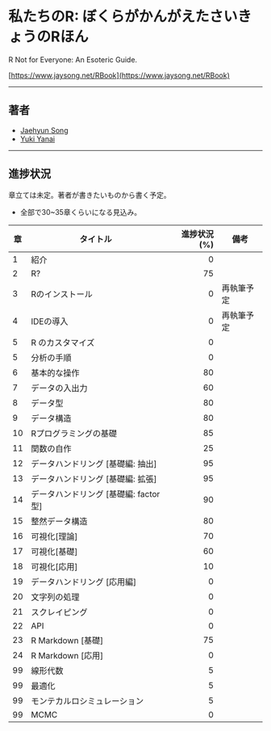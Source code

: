 # 私たちのR: ぼくらがかんがえたさいきょうのRほん
R Not for Everyone: An Esoteric Guide.

[https://www.jaysong.net/RBook](https://www.jaysong.net/RBook)

---

## 著者

* [Jaehyun Song](https://www.jaysong.net)
* [Yuki Yanai](https://yukiyanai.github.io)

---

## 進捗状況

章立ては未定。著者が書きたいものから書く予定。

* 全部で30~35章くらいになる見込み。

|章|タイトル|進捗状況 (%)|備考|
|---|---|---:|---|
|1  | 紹介 |  0| |
|2  | R?   | 75| |
|3  |Rのインストール|0|再執筆予定|
|4  |IDEの導入|0|再執筆予定|
|5  |R のカスタマイズ|0|
|5  |分析の手順|0||
|6  |基本的な操作|80||
|7  |データの入出力|60||
|8  |データ型|80||
|9  |データ構造|80||
|10 |Rプログラミングの基礎|85||
|11 |関数の自作  |25||
|12 |データハンドリング [基礎編: 抽出]|95||
|13 |データハンドリング [基礎編: 拡張]|95||
|14 |データハンドリング [基礎編: factor型]|90||
|15 |整然データ構造|80||
|16 |可視化[理論]|70||
|17 |可視化[基礎]|60||
|18 |可視化[応用]|10||
|19 |データハンドリング [応用編]|0||
|20 |文字列の処理|0||
|21 |スクレイピング|0||
|22 | API | 0 | 
|23 |R Markdown [基礎]|75||
|24 |R Markdown [応用]|0||
|99 |線形代数 |5||
|99 |最適化 |5||
|99 |モンテカルロシミュレーション |5||
|99 | MCMC |0||
